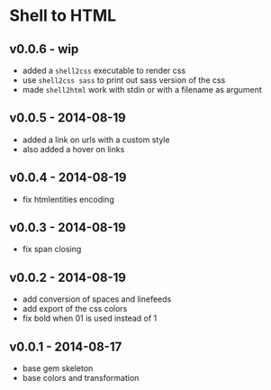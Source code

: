 Shell to HTML
==================

v0.0.6 - wip
-------------------
- added a `shell2css` executable to render css
- use `shell2css sass` to print out sass version of the css
- made `shell2html` work with stdin or with a filename as argument

v0.0.5 - 2014-08-19
-------------------
- added a link on urls with a custom style
- also added a hover on links

v0.0.4 - 2014-08-19
--------------------
- fix htmlentities encoding

v0.0.3 - 2014-08-19
--------------------
- fix span closing

v0.0.2 - 2014-08-19
--------------------
- add conversion of spaces and linefeeds
- add export of the css colors
- fix bold when 01 is used instead of 1

v0.0.1 - 2014-08-17
-----------------
- base gem skeleton
- base colors and transformation
